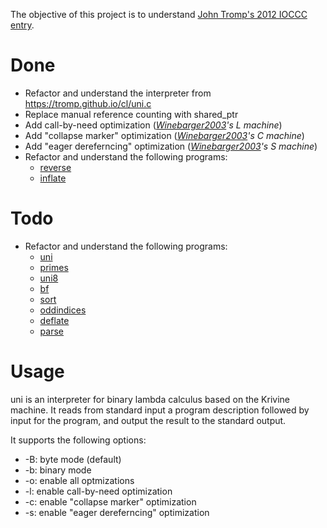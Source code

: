 The objective of this project is to understand [John Tromp's 2012 IOCCC entry](http://www.ioccc.org/2012/tromp/hint.html).

# Done

* Refactor and understand the interpreter from https://tromp.github.io/cl/uni.c
* Replace manual reference counting with shared_ptr
* Add call-by-need optimization (<cite>[Winebarger2003][1]'s L machine</cite>)
* Add "collapse marker" optimization (<cite>[Winebarger2003][1]'s C machine</cite>)
* Add "eager dereferncing" optimization (<cite>[Winebarger2003][1]'s S machine</cite>)
* Refactor and understand the following programs:
    * [reverse](reverse.lam)
    * [inflate](inflate.lam)

[1]: http://www.cs.indiana.edu/pub/techreports/TR581.pdf

# Todo
* Refactor and understand the following programs:
    * [uni](uni232.lam)
    * [primes](primes.lam)
    * [uni8](uni8.lam)
    * [bf](bf.lam)
    * [sort](sort.lam)
    * [oddindices](oddindices.lam)
    * [deflate](deflate.lam)
    * [parse](parse.lam)

# Usage
uni is an interpreter for binary lambda calculus based on the Krivine machine.
It reads from standard input a program description followed by input for the
program, and output the result to the standard output.

It supports the following options:

* -B: byte mode (default)
* -b: binary mode
* -o: enable all optmizations
* -l: enable call-by-need optimization
* -c: enable "collapse marker" optimization
* -s: enable "eager dereferncing" optimization
